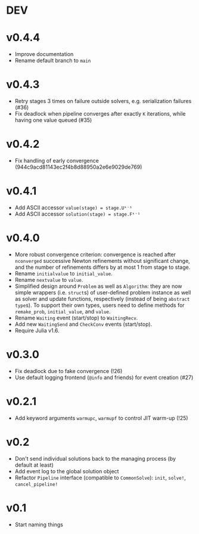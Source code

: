# DEV

# v0.4.4

- Improve documentation
- Rename default branch to `main`

# v0.4.3

- Retry stages 3 times on failure outside solvers, e.g. serialization failures (#36)
- Fix deadlock when pipeline converges after exactly `K` iterations,
  while having one value queued (#35)

# v0.4.2

- Fix handling of early convergence (944c9acd81143ec2f4b8d88950a2e6e9029de769)

# v0.4.1

- Add ASCII accessor `value(stage) = stage.Uᵏ⁻¹`
- Add ASCII accessor `solution(stage) = stage.Fᵏ⁻¹`

# v0.4.0

- More robust convergence criterion: convergence is reached after `nconverged`
  successive Newton refinements without significant change, and the number of
  refinements differs by at most 1 from stage to stage.
- Rename `initialvalue` to `initial_value`.
- Rename `nextvalue` to `value`.
- Simplified design around `Problem` as well as `Algorithm`: they are now simple
  wrappers (i.e. `struct`s) of user-defined problem instance as well as solver
  and update functions, respectively (instead of being `abstract type`s).
  To support their own types, users need to define methods for `remake_prob`,
  `initial_value`, and `value`.
- Rename `Waiting` event (start/stop) to `WaitingRecv`.
- Add new `WaitingSend` and `CheckConv` events (start/stop).
- Require Julia v1.6.

# v0.3.0

- Fix deadlock due to fake convergence (!26)
- Use default logging frontend (`@info` and friends) for event creation (#27)

# v0.2.1

- Add keyword arguments `warmupc`, `warmupf` to control JIT warm-up (!25)

# v0.2

- Don't send individual solutions back to the managing process (by default at least)
- Add event log to the global solution object
- Refactor `Pipeline` interface (compatible to `CommonSolve`): `init`, `solve!`, `cancel_pipeline!`

# v0.1

- Start naming things
